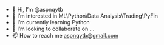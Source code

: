 - 👋 Hi, I’m @aspnqytb
- 👀 I’m interested in ML\Python\Data Analysis\Trading\PyFin
- 🌱 I’m currently learning Python
- 💞️ I’m looking to collaborate on ...
- 📫 How to reach me aspnqytb@gmail.com

<!---
aspnqytb/aspnqytb is a ✨ special ✨ repository because its `README.md` (this file) appears on your GitHub profile.
You can click the Preview link to take a look at your changes.
--->
